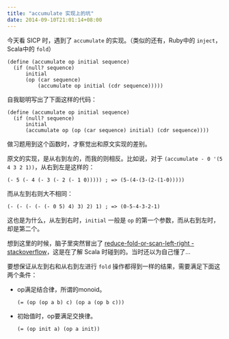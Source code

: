 ```yaml
---
title: "accumulate 实现上的坑"
date: 2014-09-10T21:01:14+08:00
---
```


今天看 SICP 时，遇到了 `accumulate` 的实现。（类似的还有，Ruby中的 `inject`，Scala中的 `fold`）

``` racket
(define (accumulate op initial sequence)
  (if (null? sequence)
      initial
      (op (car sequence)
          (accumulate op initial (cdr sequence)))))
```

自我聪明写出了下面这样的代码：

``` racket
(define (accumulate op initial sequence)
  (if (null? sequence)
      initial
      (accumulate op (op (car sequence) initial) (cdr sequence))))
```

做习题用到这个函数时，才察觉出和原文实现的差别。

原文的实现，是从右到左的，而我的则相反。比如说，对于 `(accumulate - 0 '(5 4 3 2 1))`，从右到左是这样的：

``` racket
(- 5 (- 4 (- 3 (- 2 (- 1 0))))) ; => (5-(4-(3-(2-(1-0)))))
```

而从左到右则大不相同：

``` racket
(- (- (- (- (- 0 5) 4) 3) 2) 1) ; => (0-5-4-3-2-1)
```

这也是为什么，从左到右时，`initial` 一般是 `op` 的第一个参数，而从右到左时，却是第二个。

想到这里的时候，脑子里突然冒出了 [reduce-fold-or-scan-left-right - stackoverflow](http://stackoverflow.com/questions/17408880/reduce-fold-or-scan-left-right)，这是在了解 Scala 时碰到的。当时还以为自己懂了...

要想保证从左到右和从右到左进行 `fold` 操作都得到一样的结果，需要满足下面这两个条件：

- op满足结合律，所谓的monoid。

  ``` racket
  (= (op (op a b) c) (op a (op b c)))
  ```
- 初始值时，op要满足交换律。

  ``` racket
  (= (op init a) (op a init))
  ```

